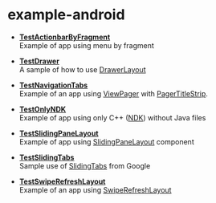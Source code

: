 example-android
===============
  - <b>[TestActionbarByFragment](https://github.com/S1lv10Fr4gn4n1/example-android/tree/master/TestActionbarByFragment)</b><br>
    Example of app using menu by fragment
  - <b>[TestDrawer](https://github.com/S1lv10Fr4gn4n1/example-android/tree/master/TestDrawer)</b><br>
    A sample of how to use [DrawerLayout](https://developer.android.com/reference/android/support/v4/widget/DrawerLayout.html)
  - <b>[TestNavigationTabs](https://github.com/S1lv10Fr4gn4n1/example-android/tree/master/TestNavigationTabs)</b><br>
    Example of an app using [ViewPager](http://developer.android.com/reference/android/support/v4/view/ViewPager.html) with [PagerTitleStrip](http://developer.android.com/reference/android/support/v4/view/PagerTitleStrip.html).
  
  - <b>[TestOnlyNDK](https://github.com/S1lv10Fr4gn4n1/example-android/tree/master/TestOnlyNDK)</b><br>
    Example of app using only C++ ([NDK](https://developer.android.com/tools/sdk/ndk/index.html)) without Java files 

  - <b>[TestSlidingPaneLayout](https://github.com/S1lv10Fr4gn4n1/example-android/tree/master/TestSlidingPaneLayout)</b><br>
    Example of app using [SlidingPaneLayout](https://developer.android.com/reference/android/support/v4/widget/SlidingPaneLayout.html) component

  - <b>[TestSlidingTabs](https://github.com/S1lv10Fr4gn4n1/example-android/tree/master/TestSlidingTabs)</b><br>
    Sample use of [SlidingTabs](https://developer.android.com/samples/SlidingTabsColors/index.html) from Google

  - <b>[TestSwipeRefreshLayout](https://github.com/S1lv10Fr4gn4n1/example-android/tree/master/TestSwipeRefreshLayout)</b><br>
    Example of an app using [SwipeRefreshLayout](http://developer.android.com/reference/android/support/v4/widget/SwipeRefreshLayout.html)
  
